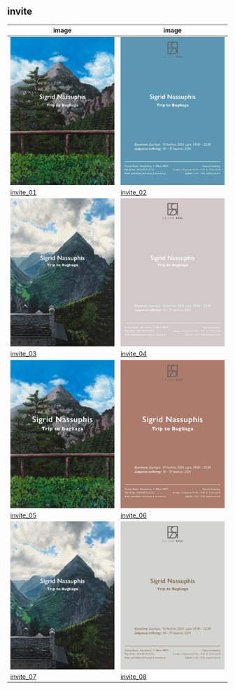 ## invite

|image|image|
|---|---|
| <img src="../assets/invite/invite_01.jpg" width="300px" /> | <img src="../assets/invite/invite_02.jpg" width="300px" /> |
| [invite_01](https://sigrid-paintings.s3.amazonaws.com/assets/invite/invite_01.jpg) | [invite_02](https://sigrid-paintings.s3.amazonaws.com/assets/invite/invite_02.jpg) |
| <img src="../assets/invite/invite_03.jpg" width="300px" /> | <img src="../assets/invite/invite_04.jpg" width="300px" /> |
| [invite_03](https://sigrid-paintings.s3.amazonaws.com/assets/invite/invite_03.jpg) | [invite_04](https://sigrid-paintings.s3.amazonaws.com/assets/invite/invite_04.jpg) |
| <img src="../assets/invite/invite_05.jpg" width="300px" /> | <img src="../assets/invite/invite_06.jpg" width="300px" /> |
| [invite_05](https://sigrid-paintings.s3.amazonaws.com/assets/invite/invite_05.jpg) | [invite_06](https://sigrid-paintings.s3.amazonaws.com/assets/invite/invite_06.jpg) |
| <img src="../assets/invite/invite_07.jpg" width="300px" /> | <img src="../assets/invite/invite_08.jpg" width="300px" /> |
| [invite_07](https://sigrid-paintings.s3.amazonaws.com/assets/invite/invite_07.jpg) | [invite_08](https://sigrid-paintings.s3.amazonaws.com/assets/invite/invite_08.jpg) |

